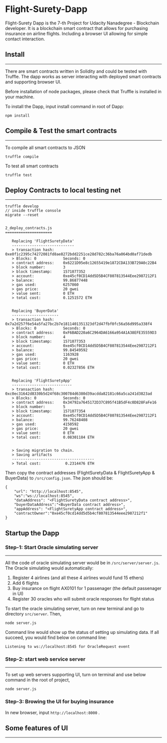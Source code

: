 # Flight-Surety-Dapp
Flight-Surety Dapp is the 7-th Project for Udacity Nanadegree - Blockchain developer. It is a blockchain smart contract that allows for purchasing insurance on airline flights. Including a browser UI allowing for simple contact interaction.

## Install
***
There are smart contracts written in Solidity and could be tested with Truffle. The dapp works as server interacting with deployed smart contracts and supporting browser UI.

Before installation of node packages, please check that Truffle is installed in your machine.

To install the Dapp, input install command in root of Dapp:
```
npm install
```

## Compile & Test the smart contracts
***
To compile all smart contracts to JSON
```
truffle compile
```

To test all smart contracts
```
truffle test
```



## Deploy Contracts to local testing net
***

```
truffle develop
// inside truffle console
migrate --reset


2_deploy_contracts.js
=====================

   Replacing 'FlightSuretyData'
   ----------------------------
   > transaction hash:    0xe0f1c2395c74272081fd8ae8272bdd2251ce28d782c36ba76a064bd0af71dedb
   > Blocks: 0            Seconds: 0
   > contract address:    0x6221D95e8c12655419e1872CDA133B729A0c22B4
   > block number:        3
   > block timestamp:     1571077352
   > account:             0xe45cf0CD14dd5D5B4CF807813544Eee2987212F1
   > balance:             99.86877448
   > gas used:            6257860
   > gas price:           20 gwei
   > value sent:          0 ETH
   > total cost:          0.1251572 ETH


   Replacing 'BuyerData'
   ---------------------
   > transaction hash:    0x7a2d257f6e54a5fa27bc2b7e1811401351323df2d47fbf0fc56a56d995a338f4
   > Blocks: 0            Seconds: 0
   > contract address:    0xF6BAD220a6C2964DA6166a954A1A38EFE35559D3
   > block number:        4
   > block timestamp:     1571077353
   > account:             0xe45cf0CD14dd5D5B4CF807813544Eee2987212F1
   > balance:             99.84549592
   > gas used:            1163928
   > gas price:           20 gwei
   > value sent:          0 ETH
   > total cost:          0.02327856 ETH


   Replacing 'FlightSuretyApp'
   ---------------------------
   > transaction hash:    0xc0ec31642d8330b5d24f68c300784d6380d39acdda82181c66a5ca241d3823ad
   > Blocks: 0            Seconds: 0
   > contract address:    0x34792a7645172D37C895f41B5dF4c0D828FaFe16
   > block number:        5
   > block timestamp:     1571077354
   > account:             0xe45cf0CD14dd5D5B4CF807813544Eee2987212F1
   > balance:             99.76248408
   > gas used:            4150592
   > gas price:           20 gwei
   > value sent:          0 ETH
   > total cost:          0.08301184 ETH


   > Saving migration to chain.
   > Saving artifacts
   -------------------------------------
   > Total cost:           0.2314476 ETH
```

Then copy the contract addresses (FlightSuretyData & FlightSuretyApp & BuyerData) to `/src/config.json`. The json should be:
```
{
    "url": "http://localhost:8545",
    "ws":"ws://localhost:8545",
    "dataAddress": "<FlightSuretyData contract address>",
    "buyerDataAddress":"<BuyerData contract address>",
    "appAddress": "<FlightSuretyApp contract address>",
    "contractOwner":"0xe45cf0cd14dd5d5b4cf807813544eee2987212f1"
}
```
## Startup the Dapp
### Step-1: Start Oracle simulating server
***
All the code of oracle simulating server would be in `/src/server/server.js`. The Oracle simulating would automatically: 
1. Register 4 airlines (and all these 4 airlines would fund 15 ethers)
2. Add 6 flights
3. Buy insurance on flight AX0101 for 1 passenager (the default passenager in UI)
4. Register 30 oracles who will submit oracle responses for flight status

To start the oracle simulating server, turn on new terminal and go to directory `src/server`. Then,

```
node server.js
```

Command line would show up the status of setting up simulating data. If all succeed, you would find below on command line:
```
Listening to ws://localhost:8545 for OracleRequest event
```

### Step-2: start web service server
***
To set up web servers supporting UI, turn on terminal and use below command in the root of project,
```
node server.js
```

### Step-3: Browing the UI for buying insurance
In new browser, input `http://localhost:8000` .

## Some features of UI
***
